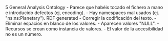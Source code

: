 5
    General
    Analysis
    Ontology
        - Parece que habéis tocado el fichero a mano e introducido defectos (ej, encoding).
        - Hay namespaces mal usados (ej. "ns:ns:Planetary").
    RDF generated
        - Corregir la codificación del texto.
        - Eliminar espacios en blanco de los valores.
        - Aparecen valores "NULL".
        - Recursos se crean como instancia de valores.
        - El valor de la accesibilidad no es un número.
